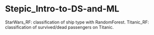 # Stepic_Intro-to-DS-and-ML
StarWars_RF: classification of ship type with RandomForest. Titanic_RF: classification of survived/dead passengers on Titanic.

